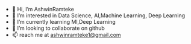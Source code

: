 - 👋 Hi, I’m AshwinRamteke
- 👀 I’m interested in Data Science, AI,Machine Learning, Deep Learning
- 🌱 I’m currently learning Ml,Deep Learning
- 💞️ I’m looking to collaborate on github
- 📫 reach me at ashwinramteke1@gmail.com

<!---
AshwinRamteke1/AshwinRamteke1 is a ✨ special ✨ repository because its `README.md` (this file) appears on your GitHub profile.
You can click the Preview link to take a look at your changes.
--->
